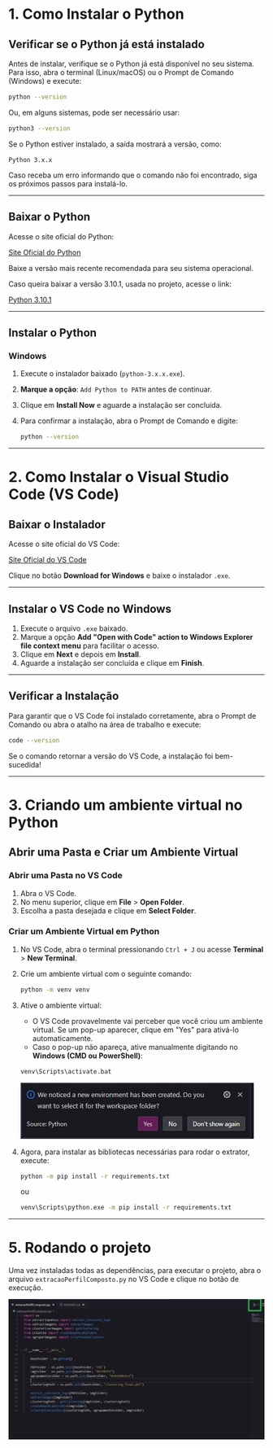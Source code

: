 # 1. Como Instalar o Python

## Verificar se o Python já está instalado

Antes de instalar, verifique se o Python já está disponível no seu sistema. Para isso, abra o terminal (Linux/macOS) ou o Prompt de Comando (Windows) e execute:

```sh
python --version
```

Ou, em alguns sistemas, pode ser necessário usar:

```sh
python3 --version
```

Se o Python estiver instalado, a saída mostrará a versão, como:

```
Python 3.x.x
```

Caso receba um erro informando que o comando não foi encontrado, siga os próximos passos para instalá-lo.

---

## Baixar o Python

Acesse o site oficial do Python:

[Site Oficial do Python](https://www.python.org/downloads/)

Baixe a versão mais recente recomendada para seu sistema operacional.

Caso queira baixar a versão 3.10.1, usada no projeto, acesse o link:

[Python 3.10.1](https://www.python.org/downloads/release/python-3101/)

---

## Instalar o Python

### Windows
1. Execute o instalador baixado (`python-3.x.x.exe`).
2. **Marque a opção**: `Add Python to PATH` antes de continuar.
3. Clique em **Install Now** e aguarde a instalação ser concluída.
4. Para confirmar a instalação, abra o Prompt de Comando e digite:

    ```sh
    python --version
    ```

---

# 2. Como Instalar o Visual Studio Code (VS Code)

## Baixar o Instalador

Acesse o site oficial do VS Code:

[Site Oficial do VS Code](https://code.visualstudio.com/)

Clique no botão **Download for Windows** e baixe o instalador `.exe`.

---

## Instalar o VS Code no Windows

1. Execute o arquivo `.exe` baixado.
2. Marque a opção **Add "Open with Code" action to Windows Explorer file context menu** para facilitar o acesso.
3. Clique em **Next** e depois em **Install**.
4. Aguarde a instalação ser concluída e clique em **Finish**.

---

## Verificar a Instalação

Para garantir que o VS Code foi instalado corretamente, abra o Prompt de Comando ou abra o atalho na área de trabalho e execute:

```sh
code --version
```

Se o comando retornar a versão do VS Code, a instalação foi bem-sucedida!

---

# 3. Criando um ambiente virtual no Python

## Abrir uma Pasta e Criar um Ambiente Virtual

### Abrir uma Pasta no VS Code

1. Abra o VS Code.
2. No menu superior, clique em **File** > **Open Folder**.
3. Escolha a pasta desejada e clique em **Select Folder**.

### Criar um Ambiente Virtual em Python

1. No VS Code, abra o terminal pressionando `Ctrl + J` ou acesse **Terminal** > **New Terminal**.
2. Crie um ambiente virtual com o seguinte comando:

   ```sh
   python -m venv venv
   ```

3. Ative o ambiente virtual:
    - O VS Code provavelmente vai perceber que você criou um ambiente virtual. Se um pop-up aparecer, clique em "Yes" para ativá-lo automaticamente.
    - Caso o pop-up não apareça, ative manualmente digitando no **Windows (CMD ou PowerShell)**:
     ```sh
     venv\Scripts\activate.bat
     ```
    ![alt text](image.png)
   
5. Agora, para instalar as bibliotecas necessárias para rodar o extrator, execute:
    ```sh
    python -m pip install -r requirements.txt
    ```
    ou
   ```sh
   venv\Scripts\python.exe -m pip install -r requirements.txt
   ```
---

# 5. Rodando o projeto

Uma vez instaladas todas as dependências, para executar o projeto, abra o arquivo `extracaoPerfilComposto.py` no VS Code e clique no botão de execução.

![alt text](image-1.png)

